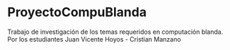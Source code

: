 # ProyectoCompuBlanda

Trabajo de investigación de los temas requeridos en computación blanda.
Por los estudiantes Juan Vicente Hoyos - Cristian Manzano

